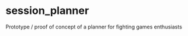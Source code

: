session_planner
===============

Prototype / proof of concept of a planner for fighting games enthusiasts
